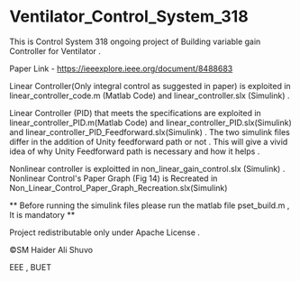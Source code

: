# Ventilator_Control_System_318

This is Control System 318 ongoing project of Building variable gain Controller for Ventilator . 

Paper Link - https://ieeexplore.ieee.org/document/8488683

Linear Controller(Only integral control as suggested in paper) is exploited in linear_controller_code.m (Matlab Code) and linear_controller.slx (Simulink) .

Linear Controller (PID) that meets the specifications are exploited in linear_controller_PID.m(Matlab Code) and linear_controller_PID.slx(Simulink) and linear_controller_PID_Feedforward.slx(Simulink) . The two simulink files differ in the addition of Unity feedforward path or not . This will give a vivid idea of why Unity Feedforward path is necessary and how it helps .

Nonlinear controller is exploitted in non_linear_gain_control.slx (Simulink) .
Nonlinear Control's Paper Graph (Fig 14) is Recreated in Non_Linear_Control_Paper_Graph_Recreation.slx(Simulink)

** Before running the simulink files please run the matlab file pset_build.m , It is mandatory  **

Project redistributable only under Apache License . 

©SM Haider Ali Shuvo

EEE , BUET
